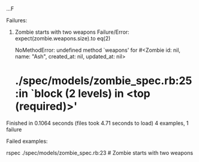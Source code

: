 ...F

Failures:

  1) Zombie starts with two weapons
     Failure/Error: expect(zombie.weapons.size).to eq(2)

     NoMethodError:
       undefined method `weapons' for #<Zombie id: nil, name: "Ash", created_at: nil, updated_at: nil>
     # ./spec/models/zombie_spec.rb:25:in `block (2 levels) in <top (required)>'

Finished in 0.1064 seconds (files took 4.71 seconds to load)
4 examples, 1 failure

Failed examples:

rspec ./spec/models/zombie_spec.rb:23 # Zombie starts with two weapons

